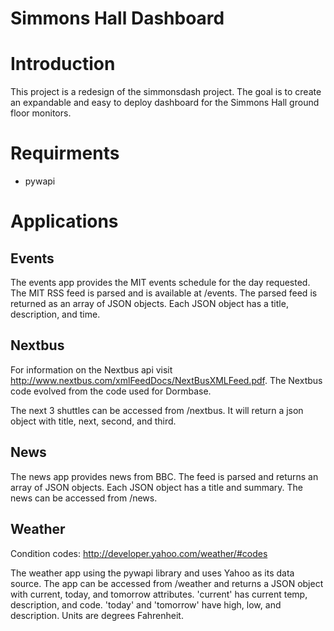 Simmons Hall Dashboard
=========
# Introduction
This project is a redesign of the simmonsdash project. The goal is to
create an expandable and easy to deploy dashboard for the Simmons Hall
ground floor monitors.

# Requirments
* pywapi

# Applications
## Events
The events app provides the MIT events schedule for the day requested. The MIT RSS feed is parsed and is available at /events. The parsed feed is returned as an array of JSON objects. Each JSON object has a title, description, and time. 

## Nextbus
For information on the Nextbus api visit http://www.nextbus.com/xmlFeedDocs/NextBusXMLFeed.pdf. The Nextbus code evolved from the code used for Dormbase. 

The next 3 shuttles can be accessed from /nextbus. It will return a json object with title, next, second, and third.

## News
The news app provides news from BBC. The feed is parsed and returns an array of JSON objects. Each JSON object has a title and summary. The news can be accessed from /news.

## Weather
Condition codes: http://developer.yahoo.com/weather/#codes

The weather app using the pywapi library and uses Yahoo as its data source. The app can be accessed from /weather and returns a JSON object with current, today, and tomorrow attributes. 'current' has current temp, description, and code. 'today' and 'tomorrow' have high, low, and description. Units are degrees Fahrenheit. 